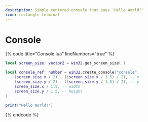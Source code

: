 ```yaml
---
description: Simple centered console that says 'Hello World!'
icon: rectangle-terminal
---
```


# Console

{% code title="Console.lua" lineNumbers="true" %}
```lua
local screen_size: vector2 = win32.get_screen_size( )

local console_ref: number = win32.create_console("console", 
    (screen_size.x / 2) - ((screen_size.x / 1.5) / 2), -- x
    (screen_size.y / 2) - ((screen_size.y / 1.5) / 2), -- y
    screen_size.x / 1.5, -- width
    screen_size.y / 1.5, -- height
)

print("Hello World!")
```
{% endcode %}
